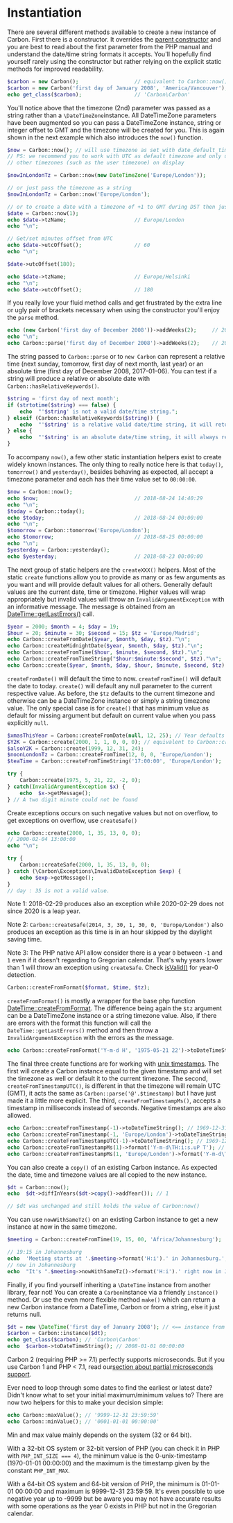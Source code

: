 # Instantiation

There are several different methods available to create a new instance of Carbon. First there is a constructor. It overrides the [parent constructor](http://www.php.net/manual/en/datetime.construct.php) and you are best to read about the first parameter from the PHP manual and understand the date/time string formats it accepts. You'll hopefully find yourself rarely using the constructor but rather relying on the explicit static methods for improved readability.

```php
$carbon = new Carbon();                  // equivalent to Carbon::now()
$carbon = new Carbon('first day of January 2008', 'America/Vancouver');
echo get_class($carbon);                 // 'Carbon\Carbon'
```

You'll notice above that the timezone (2nd) parameter was passed as a string rather than a `\DateTimeZone`instance. All DateTimeZone parameters have been augmented so you can pass a DateTimeZone instance, string or integer offset to GMT and the timezone will be created for you. This is again shown in the next example which also introduces the `now()` function.

```php
$now = Carbon::now(); // will use timezone as set with date_default_timezone_set
// PS: we recommend you to work with UTC as default timezone and only use
// other timezones (such as the user timezone) on display

$nowInLondonTz = Carbon::now(new DateTimeZone('Europe/London'));

// or just pass the timezone as a string
$nowInLondonTz = Carbon::now('Europe/London');

// or to create a date with a timezone of +1 to GMT during DST then just pass an integer
$date = Carbon::now(1);
echo $date->tzName;                      // Europe/London
echo "\n";

// Get/set minutes offset from UTC
echo $date->utcOffset();                 // 60
echo "\n";

$date->utcOffset(180);

echo $date->tzName;                      // Europe/Helsinki
echo "\n";
echo $date->utcOffset();                 // 180
```

If you really love your fluid method calls and get frustrated by the extra line or ugly pair of brackets necessary when using the constructor you'll enjoy the `parse` method.

```php
echo (new Carbon('first day of December 2008'))->addWeeks(2);     // 2008-12-15 00:00:00
echo "\n";
echo Carbon::parse('first day of December 2008')->addWeeks(2);    // 2008-12-15 00:00:00
```

The string passed to `Carbon::parse` or to `new Carbon` can represent a relative time (next sunday, tomorrow, first day of next month, last year) or an absolute time (first day of December 2008, 2017-01-06). You can test if a string will produce a relative or absolute date with `Carbon::hasRelativeKeywords()`.

```php
$string = 'first day of next month';
if (strtotime($string) === false) {
    echo  "'$string' is not a valid date/time string.";
} elseif (Carbon::hasRelativeKeywords($string)) {
    echo  "'$string' is a relative valid date/time string, it will returns different dates depending on the current date.";
} else {
    echo  "'$string' is an absolute date/time string, it will always returns the same date.";
}
```

To accompany `now()`, a few other static instantiation helpers exist to create widely known instances. The only thing to really notice here is that `today()`, `tomorrow()` and `yesterday()`, besides behaving as expected, all accept a timezone parameter and each has their time value set to `00:00:00`.

```php
$now = Carbon::now();
echo $now;                               // 2018-08-24 14:40:29
echo "\n";
$today = Carbon::today();
echo $today;                             // 2018-08-24 00:00:00
echo "\n";
$tomorrow = Carbon::tomorrow('Europe/London');
echo $tomorrow;                          // 2018-08-25 00:00:00
echo "\n";
$yesterday = Carbon::yesterday();
echo $yesterday;                         // 2018-08-23 00:00:00
```

The next group of static helpers are the `createXXX()` helpers. Most of the static `create` functions allow you to provide as many or as few arguments as you want and will provide default values for all others. Generally default values are the current date, time or timezone. Higher values will wrap appropriately but invalid values will throw an `InvalidArgumentException` with an informative message. The message is obtained from an [DateTime::getLastErrors()](http://php.net/manual/en/datetime.getlasterrors.php) call.

```php
$year = 2000; $month = 4; $day = 19;
$hour = 20; $minute = 30; $second = 15; $tz = 'Europe/Madrid';
echo Carbon::createFromDate($year, $month, $day, $tz)."\n";
echo Carbon::createMidnightDate($year, $month, $day, $tz)."\n";
echo Carbon::createFromTime($hour, $minute, $second, $tz)."\n";
echo Carbon::createFromTimeString("$hour:$minute:$second", $tz)."\n";
echo Carbon::create($year, $month, $day, $hour, $minute, $second, $tz)."\n";
```

`createFromDate()` will default the time to now. `createFromTime()` will default the date to today. `create()` will default any null parameter to the current respective value. As before, the `$tz` defaults to the current timezone and otherwise can be a DateTimeZone instance or simply a string timezone value. The only special case is for `create()` that has minimum value as default for missing argument but default on current value when you pass explicitly `null`.

```php
$xmasThisYear = Carbon::createFromDate(null, 12, 25); // Year defaults to current year
$Y2K = Carbon::create(2000, 1, 1, 0, 0, 0); // equivalent to Carbon::createMidnightDate(2000, 1, 1)  
$alsoY2K = Carbon::create(1999, 12, 31, 24); 
$noonLondonTz = Carbon::createFromTime(12, 0, 0, 'Europe/London'); 
$teaTime = Carbon::createFromTimeString('17:00:00', 'Europe/London'); 

try { 
    Carbon::create(1975, 5, 21, 22, -2, 0); 
} catch(InvalidArgumentException $x) { 
    echo  $x->getMessage(); 
} // A two digit minute could not be found
```

Create exceptions occurs on such negative values but not on overflow, to get exceptions on overflow, use `createSafe()`

```php
echo Carbon::create(2000, 1, 35, 13, 0, 0);
// 2000-02-04 13:00:00
echo "\n";

try {
    Carbon::createSafe(2000, 1, 35, 13, 0, 0);
} catch (\Carbon\Exceptions\InvalidDateException $exp) {
    echo $exp->getMessage();
}
// day : 35 is not a valid value.
```

Note 1: 2018-02-29 produces also an exception while 2020-02-29 does not since 2020 is a leap year.

Note 2: `Carbon::createSafe(2014, 3, 30, 1, 30, 0, 'Europe/London')` also produces an exception as this time is in an hour skipped by the daylight saving time.

Note 3: The PHP native API allow consider there is a year `0` between `-1` and `1` even if it doesn't regarding to Gregorian calendar. That's why years lower than 1 will throw an exception using `createSafe`. Check [isValid()](https://carbon.nesbot.com/docs/#doc-method-Carbon-isValid) for year-0 detection.

```php
Carbon::createFromFormat($format, $time, $tz);
```

`createFromFormat()` is mostly a wrapper for the base php function [DateTime::createFromFormat](http://php.net/manual/en/datetime.createfromformat.php). The difference being again the `$tz` argument can be a DateTimeZone instance or a string timezone value. Also, if there are errors with the format this function will call the `DateTime::getLastErrors()` method and then throw a `InvalidArgumentException` with the errors as the message.

```php
echo Carbon::createFromFormat('Y-m-d H', '1975-05-21 22')->toDateTimeString(); // 1975-05-21 22:00:00
```

The final three create functions are for working with [unix timestamps](http://en.wikipedia.org/wiki/Unix_time). The first will create a Carbon instance equal to the given timestamp and will set the timezone as well or default it to the current timezone. The second, `createFromTimestampUTC()`, is different in that the timezone will remain UTC (GMT), it acts the same as `Carbon::parse('@'.$timestamp)` but I have just made it a little more explicit. The third, `createFromTimestampMs()`, accepts a timestamp in milliseconds instead of seconds. Negative timestamps are also allowed.

```php
echo Carbon::createFromTimestamp(-1)->toDateTimeString(); // 1969-12-31 23:59:59
echo Carbon::createFromTimestamp(-1, 'Europe/London')->toDateTimeString(); // 1970-01-01 00:59:59  
echo Carbon::createFromTimestampUTC(-1)->toDateTimeString(); // 1969-12-31 23:59:59  
echo Carbon::createFromTimestampMs(1)->format('Y-m-d\TH:i:s.uP T'); // 1970-01-01T00:00:00.001000+00:00 UTC  
echo Carbon::createFromTimestampMs(1, 'Europe/London')->format('Y-m-d\TH:i:s.uP T'); // 1970-01-01T01:00:00.001000+01:00 BST
```

You can also create a `copy()` of an existing Carbon instance. As expected the date, time and timezone values are all copied to the new instance.

```php
$dt = Carbon::now(); 
echo  $dt->diffInYears($dt->copy()->addYear()); // 1  

// $dt was unchanged and still holds the value of Carbon:now()
```

You can use `nowWithSameTz()` on an existing Carbon instance to get a new instance at now in the same timezone.

```php
$meeting = Carbon::createFromTime(19, 15, 00, 'Africa/Johannesburg'); 

// 19:15 in Johannesburg  
echo  'Meeting starts at '.$meeting->format('H:i').' in Johannesburg.'; // Meeting starts at 19:15 in Johannesburg.  
// now in Johannesburg  
echo  "It's ".$meeting->nowWithSameTz()->format('H:i').' right now in Johannesburg.'; // It's 16:40 right now in Johannesburg.
```

Finally, if you find yourself inheriting a `\DateTime` instance from another library, fear not! You can create a `Carbon`instance via a friendly `instance()` method. Or use the even more flexible method `make()` which can return a new Carbon instance from a DateTime, Carbon or from a string, else it just returns null.

```php
$dt = new \DateTime('first day of January 2008'); // <== instance from another API
$carbon = Carbon::instance($dt);
echo get_class($carbon); // 'Carbon\Carbon'  
echo  $carbon->toDateTimeString(); // 2008-01-01 00:00:00
```

Carbon 2 (requiring PHP >= 7.1) perfectly supports microseconds. But if you use Carbon 1 and PHP < 7.1, read our[section about partial microseconds support](https://carbon.nesbot.com/docs/#partial-microseconds-support-v1).

Ever need to loop through some dates to find the earliest or latest date? Didn't know what to set your initial maximum/minimum values to? There are now two helpers for this to make your decision simple:

```php
echo Carbon::maxValue(); // '9999-12-31 23:59:59'  
echo Carbon::minValue(); // '0001-01-01 00:00:00'
```

Min and max value mainly depends on the system (32 or 64 bit).

With a 32-bit OS system or 32-bit version of PHP (you can check it in PHP with `PHP_INT_SIZE === 4`), the minimum value is the 0-unix-timestamp (1970-01-01 00:00:00) and the maximum is the timestamp given by the constant `PHP_INT_MAX`.

With a 64-bit OS system and 64-bit version of PHP, the minimum is 01-01-01 00:00:00 and maximum is 9999-12-31 23:59:59\. It's even possible to use negative year up to -9999 but be aware you may not have accurate results with some operations as the year 0 exists in PHP but not in the Gregorian calendar.

